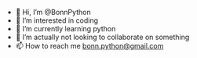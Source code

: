 - 👋 Hi, I’m @BonnPython
- 👀 I’m interested in coding
- 🌱 I’m currently learning python
- 💞️ I’m actually not looking to collaborate on something
- 📫 How to reach me bonn.python@gmail.com

<!---
BonnPython/BonnPython is a ✨ special ✨ repository because its `README.md` (this file) appears on your GitHub profile.
You can click the Preview link to take a look at your changes.
--->
